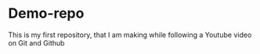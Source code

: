 # Demo-repo
This is my first repository, that I am making while following a Youtube video on Git and Github
